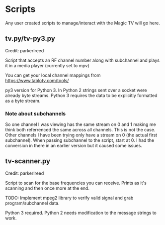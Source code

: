 # Scripts

Any user created scripts to manage/interact with the Magic TV will go here.

## tv.py/tv-py3.py

Credit: parkerlreed

Script that accepts an RF channel number along with subchannel and plays it in a media player (currently set to mpv)

You can get your local channel mappings from https://www.tablotv.com/tools/

py3 version for Python 3. In Python 2 strings sent over a socket were already byte streams. Python 3 requires the data to be explicitly formatted as a byte stream.

### Note about subchannels

So one channel I was viewing has the same stream on 0 and 1 making me think both referrenced the same across all channels. This is not the case. Other channels I have been trying only have a stream on 0 (the actual first subchannel). When passing subchannel to the script, start at 0. I had the conversion in there in an earlier version but it caused some issues.

## tv-scanner.py

Credit: parkerlreed

Script to scan for the base frequencies you can receive. Prints as it's scanning and then once more at the end.

TODO: Implement mpeg2 library to verify valid signal and grab program/subchannel data.

Python 3 required. Python 2 needs modification to the message strings to work.
